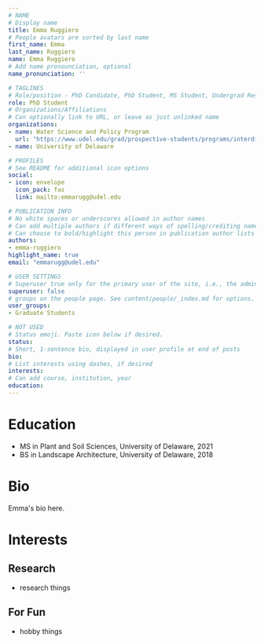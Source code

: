 ```yaml
---
# NAME
# Display name
title: Emma Ruggiero
# People avatars are sorted by last name
first_name: Emma
last_name: Ruggiero
name: Emma Ruggiero
# Add name pronounciation, optional
name_pronunciation: ''

# TAGLINES
# Role/position - PhD Candidate, PhD Student, MS Student, Undergrad Researcher, etc.
role: PhD Student
# Organizations/Affiliations
# Can optionally link to URL, or leave as just unlinked name
organizations:
- name: Water Science and Policy Program
  url: "https://www.udel.edu/grad/prospective-students/programs/interdisciplinary/water-science-policy/"
- name: University of Delaware

# PROFILES
# See README for additional icon options
social:
- icon: envelope
  icon_pack: fas
  link: mailto:emmarugg@udel.edu

# PUBLICATION INFO
# No white spaces or underscores allowed in author names
# Can add multiple authors if different ways of spelling/crediting name
# Can choose to bold/highlight this person in publication author lists
authors:
- emma-ruggiero
highlight_name: true
email: "emmarugg@udel.edu"

# USER SETTINGS
# Superuser true only for the primary user of the site, i.e., the admin.
superuser: false
# groups on the people page. See content/people/_index.md for options.
user_groups:
- Graduate Students

# NOT USED
# Status emoji. Paste icon below if desired.
status:
# Short, 1-sentence bio, displayed in user profile at end of posts
bio:
# List interests using dashes, if desired
interests:
# Can add course, institution, year
education:
---
```

# Education
- MS in Plant and Soil Sciences, University of Delaware, 2021
- BS in Landscape Architecture, University of Delaware, 2018

# Bio
Emma's bio here.

# Interests
## Research 
- research things

## For Fun
- hobby things